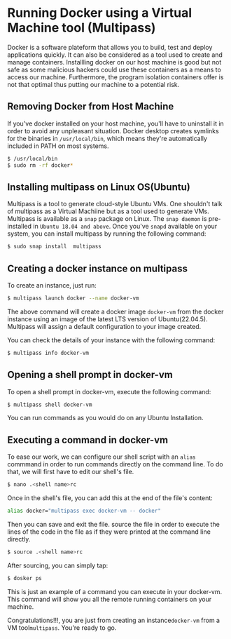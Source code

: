 # Running Docker using a Virtual Machine tool (Multipass)
 
 Docker is a software plateform that allows you to build, test and deploy applications quickly. It can also be considered as a tool used to create and manage containers. Installling docker on our host machine is good but not safe as some malicious hackers could use these containers as a means to access our machine. Furthermore, the program isolation containers offer is not that optimal thus putting our machine to a potential risk.

 ## Removing Docker from Host Machine

If you've docker installed on your host machine, you'll have to uninstall it in order to avoid any unpleasant situation. Docker desktop creates symlinks for the binaries in `/usr/local/bin`, which means they're automatically included in PATH on most systems. 

```bash
$ /usr/local/bin
$ sudo rm -rf docker*
```
 
 ## Installing multipass on Linux OS(Ubuntu)
  
  Multipass is a tool to generate cloud-style Ubuntu VMs. One shouldn't talk of multipass as a Virtual Machiine but as a tool used to generate VMs. Multipass is available as a `snap` package on Linux. The `snap daemon` is pre-installed in `Ubuntu 18.04 and above`. Once you've `snapd` available on your system, you can install multipass by running the following command:

  ```bash
  $ sudo snap install  multipass
  ```

  ## Creating a docker instance on multipass

  To create an instance, just run:
  ```bash
  $ multipass launch docker --name docker-vm
  ```
  
  The above command will create a docker image `docker-vm` from the docker instance using an image of the latest LTS version of Ubuntu(22.04.5). Multipass will assign a default configuration to your image created.

  You can check the details of your instance with the following command:
  ```bash
  $ multipass info docker-vm
  ```
   
   ## Opening a shell prompt in docker-vm

   To open a shell prompt in docker-vm, execute the following command:
   ```bash
   $ multipass shell docker-vm
   ```
    
  You can run commands as you would do on any Ubuntu Installation.

  ## Executing a command in  docker-vm

  To ease our work, we can configure our shell script with an `alias` commmand in order to run commands directly on the command line. To do that, we will first have to edit our shell's file.
  ```bash
  $ nano .<shell name>rc
  ```
Once in the shell's file, you can add this at the end of the file's content:
```bash
alias docker="multipass exec docker-vm -- docker"
```
Then you can save and exit the file.
source the file in order to execute the lines of the code in the file as if they were printed at the command line directly.
```bash
$ source .<shell name>rc
```
 After sourcing, you can simply tap:
 ```bash
 $ dosker ps
 ```
 This is just an example of a command you can execute in your docker-vm. This command will show you all the remote running containers on your machine.

 Congratulations!!!, you are just from creating an instance`docker-vm` from a VM tool`multipass`. You're ready to go. 

